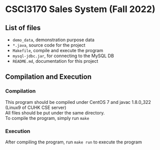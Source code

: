 # CSCI3170 Sales System (Fall 2022)

## List of files

- `demo_data`, demonstration purpose data
- `*.java`, source code for the project
- `Makefile`, compile and execute the program
- `mysql-jdbc.jar`, for connecting to the MySQL DB
- `README.md`, documentation for this project

## Compilation and Execution

### Compilation

This program should be compiled under CentOS 7 and javac 1.8.0_322 (Linux9 of CUHK CSE server)  
All files should be put under the same directory.  
To compile the program, simply run `make`

### Execution

After compiling the program, run `make run` to execute the program

